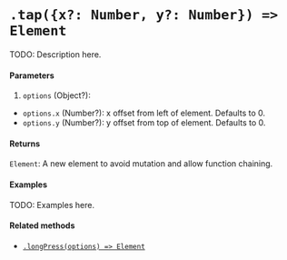 # `.tap({x?: Number, y?: Number}) => Element`

TODO: Description here.

#### Parameters

1. `options` (Object?):
  - `options.x` (Number?): x offset from left of element. Defaults to 0.
  - `options.y` (Number?): y offset from top of element. Defaults to 0.

#### Returns

`Element`: A new element to avoid mutation and allow function chaining.

#### Examples

TODO: Examples here.

#### Related methods


- [`.longPress(options) => Element`](./longPress.md)
